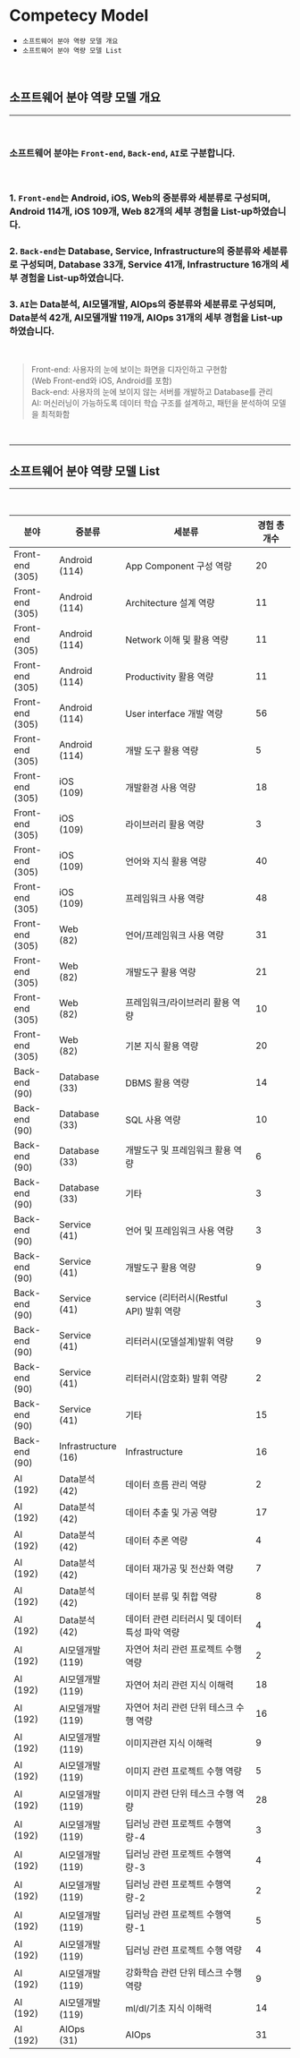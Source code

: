 # Competecy Model

* `소프트웨어 분야 역량 모델 개요`
* `소프트웨어 분야 역량 모델 List`

<br>

## 소프트웨어 분야 역량 모델 개요
<hr>
<br>

### 소프트웨어 분야는 `Front-end`, `Back-end`, `AI`로 구분합니다.
<br>

### 1. `Front-end`는 Android, iOS, Web의 중분류와 세분류로 구성되며, Android 114개, iOS 109개, Web 82개의 세부 경험을 List-up하였습니다.

### 2. `Back-end`는 Database, Service, Infrastructure의 중분류와 세분류로 구성되며, Database 33개, Service 41개, Infrastructure 16개의 세부 경험을 List-up하였습니다.

### 3. `AI`는 Data분석, AI모델개발, AIOps의 중분류와 세분류로 구성되며, Data분석 42개, AI모델개발 119개, AIOps 31개의 세부 경험을 List-up하였습니다.
<br>

 > Front-end: 사용자의 눈에 보이는 화면을 디자인하고 구현함<br> (Web Front-end와 iOS, Android를 포함) <br> Back-end: 사용자의 눈에 보이지 않는 서버를 개발하고 Database를 관리 <br> AI: 머신러닝이 가능하도록 데이터 학습 구조를 설계하고, 패턴을 분석하여 모델을 최적화함
<br>
<hr>

## 소프트웨어 분야 역량 모델 List
<hr>
<br>

| 분야                 | 중분류                    | 세분류                              | 경험 총 개수 |
| ------------------ | ---------------------- | -------------------------------- | ------- |
| Front-end<br>(305) | Android<br>(114)       | App Component 구성 역량              | 20      |
| Front-end<br>(305) | Android<br>(114)       | Architecture 설계 역량               | 11      |
| Front-end<br>(305) | Android<br>(114)       | Network 이해 및 활용 역량               | 11      |
| Front-end<br>(305) | Android<br>(114)       | Productivity 활용 역량               | 11      |
| Front-end<br>(305) | Android<br>(114)       | User interface 개발 역량             | 56      |
| Front-end<br>(305) | Android<br>(114)       | 개발 도구 활용 역량                      | 5       |
| Front-end<br>(305) | iOS<br>(109)           | 개발환경 사용 역량                       | 18      |
| Front-end<br>(305) | iOS<br>(109)           | 라이브러리 활용 역량                      | 3       |
| Front-end<br>(305) | iOS<br>(109)           | 언어와 지식 활용 역량                     | 40      |
| Front-end<br>(305) | iOS<br>(109)           | 프레임워크 사용 역량                      | 48      |
| Front-end<br>(305) | Web<br>(82)            | 언어/프레임워크 사용 역량                   | 31      |
| Front-end<br>(305) | Web<br>(82)            | 개발도구 활용 역량                       | 21      |
| Front-end<br>(305) | Web<br>(82)            | 프레임워크/라이브러리 활용 역량                | 10      |
| Front-end<br>(305) | Web<br>(82)            | 기본 지식 활용 역량                      | 20      |
| Back-end<br>(90)   | Database<br>(33)       | DBMS 활용 역량                       | 14      |
| Back-end<br>(90)   | Database<br>(33)       | SQL 사용 역량                        | 10      |
| Back-end<br>(90)   | Database<br>(33)       | 개발도구 및 프레임워크 활용 역량               | 6       |
| Back-end<br>(90)   | Database<br>(33)       | 기타                               | 3       |
| Back-end<br>(90)   | Service<br>(41)        | 언어 및 프레임워크 사용 역량                 | 3       |
| Back-end<br>(90)   | Service<br>(41)        | 개발도구 활용 역량                       | 9       |
| Back-end<br>(90)   | Service<br>(41)        | service (리터러시(Restful API) 발휘 역량 | 3       |
| Back-end<br>(90)   | Service<br>(41)        | 리터러시(모델설계)발휘 역량                  | 9       |
| Back-end<br>(90)   | Service<br>(41)        | 리터러시(암호화) 발휘 역량                  | 2       |
| Back-end<br>(90)   | Service<br>(41)        | 기타                               | 15      |
| Back-end<br>(90)   | Infrastructure<br>(16) | Infrastructure                   | 16      |
| AI<br>(192)        | Data분석<br>(42)         | 데이터 흐름 관리 역량                     | 2       |
| AI<br>(192)        | Data분석<br>(42)         | 데이터 추출 및 가공 역량                   | 17      |
| AI<br>(192)        | Data분석<br>(42)         | 데이터 추론 역량                        | 4       |
| AI<br>(192)        | Data분석<br>(42)         | 데이터 재가공 및 전산화 역량                 | 7       |
| AI<br>(192)        | Data분석<br>(42)         | 데이터 분류 및 취합 역량                   | 8       |
| AI<br>(192)        | Data분석<br>(42)         | 데이터 관련 리터러시 및 데이터 특성 파악 역량       | 4       |
| AI<br>(192)        | AI모델개발<br>(119)        | 자연어 처리 관련 프로젝트 수행 역량             | 2       |
| AI<br>(192)        | AI모델개발<br>(119)        | 자연어 처리 관련 지식 이해력                 | 18      |
| AI<br>(192)        | AI모델개발<br>(119)        | 자연어 처리 관련 단위 테스크 수행 역량           | 16      |
| AI<br>(192)        | AI모델개발<br>(119)        | 이미지관련 지식 이해력                     | 9       |
| AI<br>(192)        | AI모델개발<br>(119)        | 이미지 관련 프로젝트 수행 역량                | 5       |
| AI<br>(192)        | AI모델개발<br>(119)        | 이미지 관련 단위 테스크 수행 역량              | 28      |
| AI<br>(192)        | AI모델개발<br>(119)        | 딥러닝 관련 프로젝트 수행역량-4               | 3       |
| AI<br>(192)        | AI모델개발<br>(119)        | 딥러닝 관련 프로젝트 수행역량-3               | 4       |
| AI<br>(192)        | AI모델개발<br>(119)        | 딥러닝 관련 프로젝트 수행역량-2               | 2       |
| AI<br>(192)        | AI모델개발<br>(119)        | 딥러닝 관련 프로젝트 수행역량-1               | 5       |
| AI<br>(192)        | AI모델개발<br>(119)        | 딥러닝 관련 프로젝트 수행 역량                | 4       |
| AI<br>(192)        | AI모델개발<br>(119)        | 강화학습 관련 단위 테스크 수행 역량             | 9       |
| AI<br>(192)        | AI모델개발<br>(119)        | ml/dl/기초 지식 이해력                  | 14      |
| AI<br>(192)        | AIOps<br>(31)          | AIOps                            | 31      |